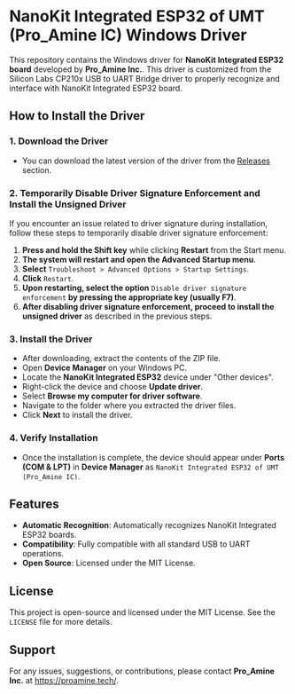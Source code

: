 # NanoKit Integrated ESP32 of UMT (Pro_Amine IC) Windows Driver

This repository contains the Windows driver for **NanoKit Integrated ESP32 board** developed by **Pro_Amine Inc.**. This driver is customized from the Silicon Labs CP210x USB to UART Bridge driver to properly recognize and interface with NanoKit Integrated ESP32 board.

## How to Install the Driver

### 1. Download the Driver
- You can download the latest version of the driver from the [Releases]([(https://github.com/ProAmineOfficial/Driver-NanoKit-ESP32-of-T.U.M-Pro_Amine-IC)/releases]) section.

### 2. Temporarily Disable Driver Signature Enforcement and Install the Unsigned Driver
If you encounter an issue related to driver signature during installation, follow these steps to temporarily disable driver signature enforcement:

1. **Press and hold the Shift key** while clicking **Restart** from the Start menu.
2. **The system will restart and open the Advanced Startup menu**.
3. **Select** `Troubleshoot > Advanced Options > Startup Settings`.
4. **Click** `Restart`.
5. **Upon restarting, select the option** `Disable driver signature enforcement` **by pressing the appropriate key (usually F7)**.
6. **After disabling driver signature enforcement, proceed to install the unsigned driver** as described in the previous steps.

 
### 3. Install the Driver
- After downloading, extract the contents of the ZIP file.
- Open **Device Manager** on your Windows PC.
- Locate the **NanoKit Integrated ESP32** device under "Other devices".
- Right-click the device and choose **Update driver**.
- Select **Browse my computer for driver software**.
- Navigate to the folder where you extracted the driver files.
- Click **Next** to install the driver.



### 4. Verify Installation
- Once the installation is complete, the device should appear under **Ports (COM & LPT)** in **Device Manager** as `NanoKit Integrated ESP32 of UMT (Pro_Amine IC)`.

## Features
- **Automatic Recognition**: Automatically recognizes NanoKit Integrated ESP32 boards.
- **Compatibility**: Fully compatible with all standard USB to UART operations.
- **Open Source**: Licensed under the MIT License.

## License
This project is open-source and licensed under the MIT License. See the `LICENSE` file for more details.

## Support
For any issues, suggestions, or contributions, please contact **Pro_Amine Inc.** at https://proamine.tech/.
